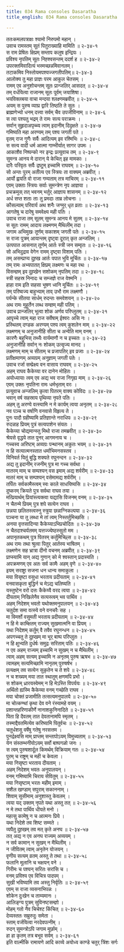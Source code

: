 ```yaml
---
title: 034 Rama consoles Dasaratha
title_english: 034 Rama consoles Dasaratha

---
```


<div class="audioEmbed"  caption="श्रीराम-हरिसीताराममूर्ति-घनपाठिभ्यां वचनम्" src="https://archive.org/download/Ramayana-recitation-Sriram-harisItArAmamUrti-Ghanapaati-v2/Kanda_2/Kanda_2_AYK-034-Dasharatha_Murchchaa.mp3"></div>

ततःकमलपत्राक्षः श्यामो निरुपमो महान् ।  
उवाच रामस्तम् सूतं पितुराख्याहि मामिति ॥ २-३४-१  
स राम प्रेषितः क्षिप्रम् सम्ताप कलुष इन्द्रियः ।  
प्रविश्य नृपतिम् सूतः निह्श्वसन्तम् ददर्श ह ॥ २-३४-२  
उपरक्तमिवादित्यं भस्मच्छन्नमिवानलम्।  
तटाकमिव निस्तोयमपश्यज्जगतीपतिम्॥ २-३४-३  
आलोक्य तु महा प्राज्ञः परम आकुल चेतसम् ।  
रामम् एव अनुशोचन्तम् सूतः प्रान्जलिर् आसदत् ॥ २-३४-४  
तम् वर्धयित्वा राजानम् सूतः पूर्वम् जयाशिषा।  
भयविक्लबया वाचा मन्दया श्लक्ष्णमब्रवीत् ॥ २-३४-५  
अयम् स पुरुष व्याघ्र द्वारि तिष्ठति ते सुतः ।  
ब्राह्मणेभ्यो धनम् दत्त्वा सर्वम् चैव उपजीविनाम् ॥ २-३४-६  
स त्वा पश्यतु भद्रम् ते रामः सत्य पराक्रमः ।  
सर्वान् सुहृदाअपृच्च्य त्वाम् इदानीम् दिदृक्षते ॥ २-३४-७  
गमिष्यति महा अरण्यम् तम् पश्य जगती पते ।  
वृतम् राज गुणैः सर्वैः आदित्यम् इव रश्मिभिः ॥ २-३४-८  
स सत्य वादी धर्म आत्मा गाम्भीर्यात् सागर उपमः ।  
आकाशैव निष्पन्को नर इन्द्रः प्रत्युवाच तम् ॥ २-३४-९  
सुमन्त्र आनय मे दारान् ये केचित् इह मामकाः ।  
दारैः परिवृतः सर्वैः द्रष्टुम् इच्चामि राघवम् ॥ २-३४-१०  
सो अन्तः पुरम् अतीत्य एव स्त्रियः ता वाक्यम् अब्रवीत् ।  
आर्यो ह्वयति वो राजा गम्यताम् तत्र माचिरम् ॥ २-३४-११  
एवम् उक्ताः स्त्रियः सर्वाः सुमन्त्रेण नृप आज्ञया ।  
प्रचक्रमुस् तत् भवनम् भर्तुर् आज्ञाय शासनम् ॥ २-३४-१२  
अर्ध सप्त शताः ताः तु प्रमदाः ताम्र लोचनाः ।  
कौसल्याम् परिवार्य अथ शनैः जग्मुर् धृत व्रताः ॥ २-३४-१३  
आगतेषु च दारेषु समवेक्ष्य मही पतिः ।  
उवाच राजा तम् सूतम् सुमन्त्र आनय मे सुतम् ॥ २-३४-१४  
स सूतः रामम् आदाय लक्ष्मणम् मैथिलीम् तदा ।  
जगाम अभिमुखः तूर्णम् सकाशम् जगती पतेः ॥ २-३४-१५  
स राजा पुत्रम् आयान्तम् दृष्ट्वा दूरात् कृत अन्जलिम् ।  
उत्पपात आसनात् तूर्णम् आर्तः स्त्री जन सम्वृतः ॥ २-३४-१६  
सो अभिदुद्राव वेगेन रामम् दृष्ट्वा विशाम् पतिः ।  
तम् असम्प्राप्य दुह्ख आर्तः पपात भुवि मूर्चितः ॥ २-३४-१७  
तम् रामः अभ्यपातत् क्षिप्रम् लक्ष्मणः च महा रथः ।  
विसम्ज्ञम् इव दुह्खेन सशोकम् नृपतिम् तदा ॥ २-३४-१८  
स्त्री सहस्र निनादः च सम्जज्ञे राज वेश्मनि ।  
हाहा राम इति सहसा भूषण ध्वनि मूर्चितः ॥ २-३४-१९  
तम् परिष्वज्य बाहुभ्याम् ताव् उभौ राम लक्ष्मणौ ।  
पर्यन्के सीतया सार्धम् रुदन्तः समवेशयन् ॥ २-३४-२०  
अथ रामः मुहूर्तेन लब्ध सम्ज्ञम् मही पतिम् ।  
उवाच प्रान्जलिर् भूत्वा शोक अर्णव परिप्लुतम् ॥ २-३४-२१  
आपृच्चे त्वाम् महा राज सर्वेषाम् ईश्वरः असि नः ।  
प्रस्थितम् दण्डक अरण्यम् पश्य त्वम् कुशलेन माम् ॥ २-३४-२२  
लक्ष्मणम् च अनुजानीहि सीता च अन्वेति माम् वनम् ।  
कारणैः बहुभिस् तथ्यैः वार्यमाणौ न च इच्चतः ॥ २-३४-२३  
अनुजानीहि सर्वान् नः शोकम् उत्सृज्य मानद ।  
लक्ष्मणम् माम् च सीताम् च प्रजापतिर् इव प्रजाः ॥ २-३४-२४  
प्रतीक्षमाणम् अव्यग्रम् अनुज्ञाम् जगती पतेः ।  
उवाच रर्जा सम्प्रेक्ष्य वन वासाय राघवम् ॥ २-३४-२५  
अहम् राघव कैकेय्या वर दानेन मोहितः ।  
अयोध्यायाः त्वम् एव अद्य भव राजा निगृह्य माम् ॥ २-३४-२६  
एवम् उक्तः नृपतिना रामः धर्मभृताम् वरः ।  
प्रत्युवाच अन्जलिम् कृत्वा पितरम् वाक्य कोविदः ॥ २-३४-२७  
भवान् वर्ष सहस्राय पृथिव्या नृपते पतिः ।  
अहम् तु अरण्ये वत्स्यामि न मे कार्यम् त्वया अनृतम् ॥ २-३४-२८  
नव पञ्च च वर्षाणि वनवासे विहृत्य ते ।  
पुनः पादौ ग्रहीष्यामि प्रतिज्ञान्ते नराधिपः ॥ २-३४-२९  
रुदन्नाह प्रियम् पुत्रं सत्यपाशेन संयतः ।  
कैकेय्या चोद्यमान्स्तु मिथो राजा तमब्रवीत् ॥ २-३४-३०  
श्रेयसे वृद्धये तात पुनर् आगमनाय च ।  
गच्चस्व अरिष्टम् अव्यग्रः पन्थानम् अकुतः भयम् ॥ २-३४-३१  
न हि सत्यात्मनस्तात धर्माभिमनसस्तव ।  
विनिवर्त यितुं बुद्धि शक्यते रघुनन्दन ॥ २-३४-३२  
अद्य तु इदानीम् रजनीम् पुत्र मा गच्च सर्वथा ।  
मातरम् माम् च सम्पश्यन् वस इमाम् अद्य शर्वरीम् ॥ २-३४-३३  
मातरं माम् च सम्पश्यन् वसेमामद्य शर्वरीम् ।  
तर्पितः सर्वकामैस्त्वम् स्वः काले साधयिष्यसि ॥ २-३४-३४  
दुष्करम् क्रियते पुत्र सर्वथा राघव तया ।  
मत्प्रियार्थम् प्रियांस्त्यक्त्वा यद्यासि विजनम् वनम् ॥ २-३४-३५  
न चैतन्मे प्रियम् पुत्र शपे सत्येन राघव ।  
छन्नया छलितस्त्वस्नु स्त्रुया छन्नाग्निकल्पया ॥ २-३४-३६  
पञ्चना या तु लब्धा मे तां त्वम् निस्तर्तुमिच्छसि ।  
अनया वृत्तसादिन्या कैकेय्याऽभिप्रचोदितः ॥ २-३४-३७  
न चैतदाश्चर्यतमम् यत्तज्ज्येष्ठस्सुतो मम ।  
अपानृतकथम् पुत्र पितरम् कर्तुमिच्छ्सि ॥ २-३४-३८  
अथ रामः तथा श्रुत्वा पितुर् आर्तस्य भाषितम् ।  
लक्ष्मणेन सह भ्रात्रा दीनो वचनम् अब्रवीत् ॥ २-३४-३९  
प्राप्स्यामि यान् अद्य गुणान् को मे श्वस्तान् प्रदास्यति ।  
अपक्रमणम् एव अतः सर्व कामैः अहम् वृणे ॥ २-३४-४०  
इयम् सराष्ट्रा सजना धन धान्य समाकुला ।  
मया विसृष्टा वसुधा भरताय प्रदीयताम् ॥ २-३४-४१  
वनवासकृता बुद्धिर्न च मेऽद्य चलिष्यति ।  
यस्तुष्टेन वरो दत्तः कैकेय्यै वरद त्वया ॥ २-३४-४२  
दीयताम् निखिलेनैव सत्यस्त्वम् भव पार्थिव ।  
अहम् निदेशम् भवतो यथोक्तमनुपालयन् ॥ २-३४-४३  
चतुर्दश समा वत्स्ये वने वनचरैः सह ।  
मा विमर्शो वसुमती भरताय प्रदीयताम् ॥ २-३४-४४  
न हि मे काम्क्षितम् राज्यम् सुखमात्मनि वा प्रियम् ।  
यथा निदेशम् कर्तुम् वै तवैव रघुनन्धन ॥ २-३४-४५  
अपगच्चतु ते दुह्खम् मा भूर् बाष्प परिप्लुतः ।  
न हि क्षुभ्यति दुर्धर्षः समुद्रः सरिताम् पतिः ॥ २-३४-४६  
न एव अहम् राज्यम् इच्चामि न सुखम् न च मैथिलीम् ।  
त्वाम् अहम् सत्यम् इच्चामि न अनृतम् पुरुष ऋषभ ॥ २-३४-४७  
त्वामहम् सत्यमिच्छामि नानृतम् पुरुषर्षभ ।  
प्रत्यक्षम् तव सत्येन सुकृतेन च ते शपे ॥ २-३४-४८  
न च शख्यम् मया तात स्थातुम् क्षणमपि प्रभो ।  
स शोकम् ध्रारयस्वेमम् न हि मेऽस्ति विपर्ययः ॥ २-३४-४९  
अर्थितो ह्यस्मि कैकेय्या वनम् गच्छेति राघव ।  
मया चोक्तं प्रजामीति तत्सत्यमनुपालये ॥ २-३४-५०  
मा चोत्कण्थां कृथा देव वने रंस्यामहे वयम् ।  
प्रशान्तहरिणाकीर्णे नानाशकुनिनादिते ॥ २-३४-५१  
पिता हि दैवतम् तात देवतानामपि स्मृतम् ।  
तस्माद्दैवतमित्येव करिष्यामि पितुर्वचः ॥ २-३४-५२  
चतुर्धशसु वर्षेषु गतेषु नरसत्तम ।  
पुनर्द्रक्ष्यसि माम् प्राप्तम् सन्तापोऽयम् विमुच्यताम् ॥ २-३४-५३  
येन संस्तम्भनीयोऽयम् सर्वो बाष्पगळो जनः ।  
स त्वम् पुरुषशार्दूल किमर्थम् विक्रियाम् गतः ॥ २-३४-५४  
पुरम् च राष्ट्रम् च मही च केवला ।  
मया निसृष्टा भरताय दीयताम् ।  
अहम् निदेशम् भवतः अनुपालयन् ।  
वनम् गमिष्यामि चिराय सेवितुम् ॥ २-३४-५५  
मया निसृष्टाम् भरतः महीम् इमाम् ।  
सशैल खण्डाम् सपुराम् सकाननाम् ।  
शिवाम् सुसीमाम् अनुशास्तु केवलम् ।  
त्वया यद् उक्तम् नृपते यथा अस्तु तत् ॥ २-३४-५६  
न मे तथा पार्थिव धीयते मनो ।  
महत्सु कामेषु न च आत्मनः प्रिये ।  
यथा निदेशे तव शिष्ट सम्मते ।  
व्यपैतु दुह्खम् तव मत् कृते अनघ ॥ २-३४-५७  
तत् अद्य न एव अनघ राज्यम् अव्ययम् ।  
न सर्व कामान् न सुखम् न मैथिलीम् ।  
न जीवितम् त्वाम् अनृतेन योजयन् ।  
वृणीय सत्यम् व्रतम् अस्तु ते तथा ॥ २-३४-५८  
फलानि मूलानि च भक्षयन् वने ।  
गिरीमः च पश्यन् सरितः सरांसि च ।  
वनम् प्रविश्य एव विचित्र पादपम् ।  
सुखी भविष्यामि तव अस्तु निर्वृतिः ॥ २-३४-५९  
एवम् स राजा व्यसनाभिपन्नः ।  
शोकेन दुःखेन च ताम्यमानः ।  
आलिङ्ग्य पुत्रम् सुविनष्टसम्ज्ञो ।  
मोहम् गतो नैव चिचेश्ट किंचित् ॥ २-३४-६०  
देव्यस्ततः सम्रुरुदुः समेता ।  
स्ताम् वर्जयित्वा नरदेवपत्नीम् ।  
रुदन् सुमन्त्रोऽपि जगाम मूर्छाम् ।  
हा हा कृतम् तत्र बभूव सर्वम् ॥ २-३४-६१  
इति वाल्मीकि रामायणे आदि काव्ये अयोध्य काण्डे चतुर् त्रिंशः सर्गः